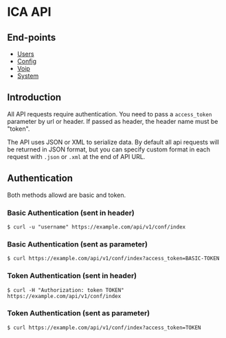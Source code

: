 # ICA API

## End-points

+ [Users](users.md)
+ [Config](config.md)
+ [Voip](voip.md)
+ [System](system.md)

## Introduction

All API requests require authentication. You need to pass a `access_token` parameter by url or header. If passed as header, the header name must be "token".

The API uses JSON or XML to serialize data. By default all api requests will be returned in JSON format, but you can specify custom format in each request with `.json` or `.xml` at the end of API URL.

## Authentication

Both methods allowd are basic and token.

### Basic Authentication (sent in header)

	$ curl -u "username" https://example.com/api/v1/conf/index

### Basic Authentication (sent as parameter)

	$ curl https://example.com/api/v1/conf/index?access_token=BASIC-TOKEN

### Token Authentication (sent in header)

	$ curl -H "Authorization: token TOKEN" https://example.com/api/v1/conf/index

### Token Authentication (sent as parameter)

	$ curl https://example.com/api/v1/conf/index?access_token=TOKEN
